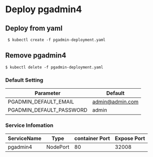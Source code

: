 # Deploy pgadmin4
 
## Deploy from yaml

```shell
 $ kubectl create -f pgadmin-deployment.yaml
```
## Remove pgadmin4

```shell
$ kubectl delete -f pgadmin-deployment.yaml
```

### Default Setting

|Parameter|Default|
|-|-|
|PGADMIN_DEFAULT_EMAIL|admin@admin.com|
|PGADMIN_DEFAULT_PASSWORD|admin|

###  Service Infomation

|ServiceName|Type|container Port|Expose Port|
|-|-|-|-|
|pgadmin4|NodePort|80|32008|